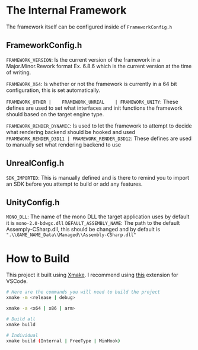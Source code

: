 #  The Internal Framework
The framework itself can be configured inside of `FrameworkConfig.h`
 
## FrameworkConfig.h
`FRAMEWORK_VERSION`:  Is the current version of the framework in a Major.Minor.Rework format Ex. 6.8.6 which is the current version at the time of writing.

`FRAMEWORK_X64`: Is whether or not the framework is currently in a 64 bit configuration, this is set automatically.

  `FRAMEWORK_OTHER |	FRAMEWORK_UNREAL	| FRAMEWORK_UNITY`: These defines are used to set what interfaces and init functions the framework should based on the target engine type.

`FRAMEWORK_RENDER_DYNAMIC`: Is used to let the framework to attempt to decide what rendering backend should be hooked and used
`FRAMEWORK_RENDER_D3D11 | FRAMEWORK_RENDER_D3D12`: These defines are used to manually set what rendering backend to use

## UnrealConfig.h
`SDK_IMPORTED`: This is manually defined and is there to remind you to import an SDK before you attempt to build or add any features.

## UnityConfig.h
`MONO_DLL`: The name of the mono DLL the target application uses by default it is `mono-2.0-bdwgc.dll`
`DEFAULT_ASSEMBLY_NAME`: The path to the default Assemply-CSharp.dll, this should be changed and by default is `".\\GAME_NAME_Data\\Managed\\Assembly-CSharp.dll"`

# How to Build
This project it built using [Xmake](https://github.com/xmake-io/xmake). I recommend using [this](https://marketplace.visualstudio.com/items?itemName=tboox.xmake-vscode) extension for VSCode.
```bash
# Here are the commands you will need to build the project
xmake -m <release | debug>

xmake -a <x64 | x86 | arm>

# Build all
xmake build 

# Individual
xmake build (Internal | FreeType | MinHook)
```
